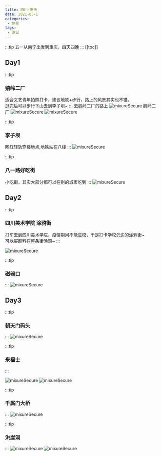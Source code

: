 ```yaml
---
title: 四川-重庆
date: 2021-05-1
categories:
 - 旅程
tags:
 - 游记
---
```


:::tip
 五一从南宁出发到重庆，四天四晚
:::
[[toc]]

## Day1
:::tip
<!-- 一大早出发到鹅岭二厂打卡<br/>
<font color=#67cc86>交通</font>: 地铁+步行<br/> -->
### 鹅岭二厂
适合文艺青年拍照打卡，建议地铁+步行，路上的风景其实也不错。<br/>
逛完后可以步行下山去到李子坝~
:::
去鹅岭二厂的路上
<img src="http://qny.panhuaqing.cn/IMG_20210502_121925_mix01.jpg" alt="mixureSecure">
鹅岭二厂
<img src="http://qny.panhuaqing.cn/20210502124924_IMG_7933_mix01.jpg" alt="mixureSecure">
<img src="http://qny.panhuaqing.cn/IMG_20210502_124945_mix01.jpg" alt="mixureSecure">

:::tip
### 李子坝
网红轻轨穿楼地点,地铁站在八楼
:::
<img src="http://qny.panhuaqing.cn/IMG_20210502_150546_mix01.jpg" alt="mixureSecure">

:::tip
### 八一路好吃街
小吃街，其实大部分都可以在别的城市吃到
:::
<img src="http://qny.panhuaqing.cn/IMG_20210502_154552.jpg" alt="mixureSecure">


## Day2
:::tip
### 四川美术学院 涂鸦街
打车去到四川美术学院，疫情期间不能进校，于是打卡学校旁边的涂鸦街~<br/>
可以买颜料在整条街涂鸦~
:::
<!-- <img src="http://qny.panhuaqing.cn/IMG_20210503_153021_mix01.jpg" alt="mixureSecure"> -->
<img src="http://qny.panhuaqing.cn/IMG_20210503_153026.jpg" alt="mixureSecure">

:::tip
### 磁器口
:::
<img src="http://qny.panhuaqing.cn/IMG_20210503_171435.jpg" alt="mixureSecure">

## Day3
:::tip
### 朝天门码头
:::
<img src="http://qny.panhuaqing.cn/IMG_20210504_170523.jpg" alt="mixureSecure">

:::tip
### 来福士
:::

<img src="http://qny.panhuaqing.cn/20210504163757_IMG_8253_mix01.jpg" alt="mixureSecure">
<img src="http://qny.panhuaqing.cn/20210504182918_IMG_8298_mix01.jpg" alt="mixureSecure">

:::tip
### 千厮门大桥
:::
<img src="http://qny.panhuaqing.cn/20210504200713_IMG_8352_mix01.jpg" alt="mixureSecure">

:::tip
### 洪崖洞
:::
<img src="http://qny.panhuaqing.cn/IMG_20210504_184933_mix02.jpg" alt="mixureSecure">
<img src="http://qny.panhuaqing.cn/IMG_20210504_200751_mix01.jpg" alt="mixureSecure">


